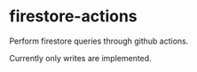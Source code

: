 # firestore-actions
Perform firestore queries through github actions.

Currently only writes are implemented.
